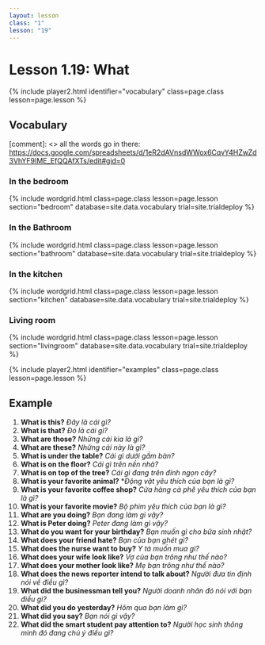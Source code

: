 ```yaml
---
layout: lesson
class: "1"
lesson: "19"
---
```



# Lesson 1.19: What


{% include player2.html identifier="vocabulary" class=page.class lesson=page.lesson %}
## Vocabulary 

[comment]: <>  all the words go in there: https://docs.google.com/spreadsheets/d/1eR2dAVnsdWWox6CqvY4HZwZd3VhYF9IME_EfQQAfXTs/edit#gid=0

### In the bedroom
{% include wordgrid.html 
		class=page.class 
		lesson=page.lesson 
		section="bedroom"
		database=site.data.vocabulary 
		trial=site.trialdeploy %}

### In the Bathroom 
{% include wordgrid.html 
		class=page.class 
		lesson=page.lesson 
		section="bathroom"
		database=site.data.vocabulary 
		trial=site.trialdeploy %}
		
### In the kitchen 
{% include wordgrid.html 
		class=page.class 
		lesson=page.lesson 
		section="kitchen"
		database=site.data.vocabulary 
		trial=site.trialdeploy %}
		
### Living room 
{% include wordgrid.html 
		class=page.class 
		lesson=page.lesson 
		section="livingroom"
		database=site.data.vocabulary 
		trial=site.trialdeploy %}








{% include player2.html identifier="examples" class=page.class lesson=page.lesson %}

## Example
1. **What is this?** *Đây là cái gì?*
2. **What is that?** *Đó là cái gì?*
3. **What are those?** *Những cái kia là gì?*
4. **What are these?** *Những cái này là gì?*
5. **What is under the table?** *Cái gì dưới gầm bàn?*
6. **What is on the floor?** *Cái gì trên nền nhà?*
7. **What is on top of the tree?** *Cái gì đang trên đỉnh ngọn cây?*
8. **What is your favorite animal?** **Động vật yêu thích của bạn là gì?*
9. **What is your favorite coffee shop?** *Cửa hàng cà phê yêu thích của bạn là gì?*
10. **What is your favorite movie?** *Bộ phim yêu thích của bạn là gì?*
11. **What are you doing?** *Bạn đang làm gì vậy?*
12. **What is Peter doing?** *Peter đang làm gì vậy?*
13. **What do you want for your birthday?** *Bạn muốn gì cho bữa sinh nhật?*
14. **What does your friend hate?** *Bạn của bạn ghét gì?*
15. **What does the nurse want to buy?** *Y tá muốn mua gì?*
16. **What does your wife look like?** *Vợ của bạn trông như thế nào?*
17. **What does your mother look like?** *Mẹ bạn trông như thế nào?*
18. **What does the news reporter intend to talk about?**  *Người đưa tin định nói về điều gì?*
19. **What did the businessman tell you?** *Người doanh nhân đó nói với bạn điều gì?*
20. **What did you do yesterday?** *Hôm qua bạn làm gì?*
21. **What did you say?** *Bạn nói gì vậy?*
22. **What did the smart student pay attention to?** *Người học sinh thông mình đó đang chú ý điều gì?*


